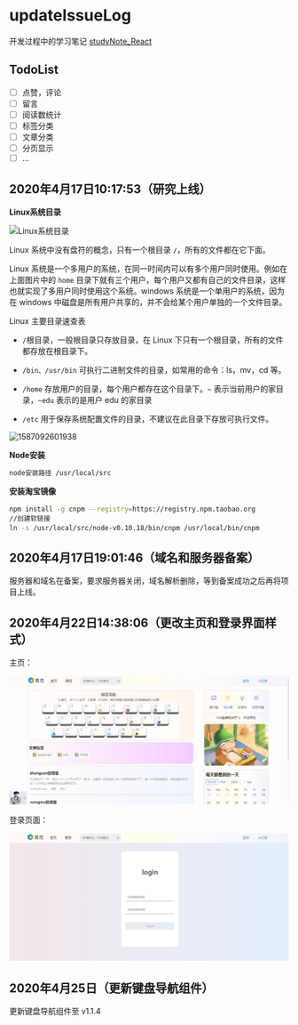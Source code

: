 # updateIssueLog

开发过程中的学习笔记 [studyNote_React](studyNote.md)

## TodoList

- [ ] 点赞，评论
- [ ] 留言
- [ ] 阅读数统计
- [ ] 标签分类
- [ ] 文章分类
- [ ] 分页显示
- [ ] ...

## 2020年4月17日10:17:53（研究上线）

**Linux系统目录**

![Linux系统目录]( https://images.cnblogs.com/cnblogs_com/zhangguicheng/1618684/o_200417023053003-Linux的树形示意图.png)

Linux 系统中没有盘符的概念，只有一个根目录 `/`，所有的文件都在它下面。

Linux 系统是一个多用户的系统，在同一时间内可以有多个用户同时使用。例如在上面图片中的 `home` 目录下就有三个用户，每个用户又都有自己的文件目录，这样也就实现了多用户同时使用这个系统。windows 系统是一个单用户的系统，因为在 windows 中磁盘是所有用户共享的，并不会给某个用户单独的一个文件目录。

Linux 主要目录速查表

- `/`根目录，一般根目录只存放目录，在 Linux 下只有一个根目录，所有的文件都存放在根目录下。
- `/bin、/usr/bin` 可执行二进制文件的目录，如常用的命令：ls，mv，cd 等。  

- `/home` 存放用户的目录，每个用户都存在这个目录下。`~` 表示当前用户的家目录，`~edu` 表示的是用户 edu 的家目录
- `/etc` 用于保存系统配置文件的目录，不建议在此目录下存放可执行文件。

![1587092601938]( https://images.cnblogs.com/cnblogs_com/zhangguicheng/1618684/o_200417030420Linux目录速查表.png)

**Node安装**

```bash
node安装路径 /usr/local/src
```

**安装淘宝镜像**

```bash
npm install -g cnpm --registry=https://registry.npm.taobao.org
//创建软链接
ln -s /usr/local/src/node-v0.10.18/bin/cnpm /usr/local/bin/cnpm
```

## 2020年4月17日19:01:46（域名和服务器备案）

服务器和域名在备案，要求服务器关闭，域名解析删除，等到备案成功之后再将项目上线。

## 2020年4月22日14:38:06（更改主页和登录界面样式）

主页：

![主页](https://raw.githubusercontent.com/happyCoding1024/image-hosting/master/img/20200422144111.png)

登录页面：

![登录页面](https://raw.githubusercontent.com/happyCoding1024/image-hosting/master/img/20200422144224.png)

## 2020年4月25日（更新键盘导航组件）

更新键盘导航组件至 v1.1.4 
